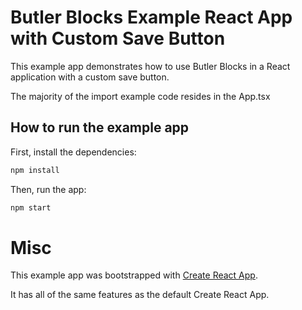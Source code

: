 # Butler Blocks Example React App with Custom Save Button
This example app demonstrates how to use Butler Blocks in a React application
with a custom save button.

The majority of the import example code resides in the App.tsx

## How to run the example app
First, install the dependencies:
```bash
npm install
```

Then, run the app:
```bash
npm start
```

# Misc

This example app was bootstrapped with [Create React App](https://github.com/facebook/create-react-app).

It has all of the same features as the default Create React App.
